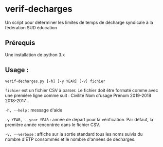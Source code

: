 # verif-decharges
Un script pour déterminer les limites de temps de décharge syndicale à la fédération SUD éducation

## Prérequis

Une installation de python 3.x

## Usage :

`verif-decharges.py [-h] [-y YEAR] [-v] fichier`

`fichier` est un fichier CSV à parser. Le fichier doit être formaté comme
avec une première ligne comme suit : Civilité Nom d'usage Prénom 2019-2018
2018-2017…

`-h, --help` : message d'aide

`-y YEAR, --year YEAR` : année de départ pour la vérification. Par défaut,
la première année rencontrée dans le fichier CSV.

`-v, --verbose` : affiche sur la sortie standard tous les noms suivis du
nombre d'ETP consommés et le nombre d'années de décharges.
